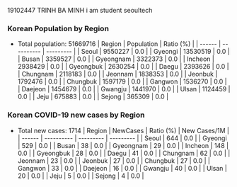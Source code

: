 19102447 TRINH BA MINH i am student seoultech 

### Korean Population by Region
* Total population: 51669716
| Region | Population | Ratio (%) |
| ------ | ---------- | --------- |
| Seoul | 9550227 | 0.0 |
| Gyeongi | 13530519 | 0.0 |
| Busan | 3359527 | 0.0 |
| Gyeongnam | 3322373 | 0.0 |
| Incheon | 2938429 | 0.0 |
| Gyeongbuk | 2630254 | 0.0 |
| Daegu | 2393626 | 0.0 |
| Chungnam | 2118183 | 0.0 |
| Jeonnam | 1838353 | 0.0 |
| Jeonbuk | 1792476 | 0.0 |
| Chungbuk | 1597179 | 0.0 |
| Gangwon | 1536270 | 0.0 |
| Daejeon | 1454679 | 0.0 |
| Gwangju | 1441970 | 0.0 |
| Ulsan | 1124459 | 0.0 |
| Jeju | 675883 | 0.0 |
| Sejong | 365309 | 0.0 |

### Korean COVID-19 new cases by Region
* Total new cases: 1714
| Region | NewCases | Ratio (%) | New Cases/1M |
| ------ | ---------- | --------- | --------- |
| Seoul | 644 | 0.0 |
| Gyeongi | 529 | 0.0 |
| Busan | 38 | 0.0 |
| Gyeongnam | 29 | 0.0 |
| Incheon | 148 | 0.0 |
| Gyeongbuk | 28 | 0.0 |
| Daegu | 41 | 0.0 |
| Chungnam | 62 | 0.0 |
| Jeonnam | 23 | 0.0 |
| Jeonbuk | 27 | 0.0 |
| Chungbuk | 27 | 0.0 |
| Gangwon | 33 | 0.0 |
| Daejeon | 16 | 0.0 |
| Gwangju | 40 | 0.0 |
| Ulsan | 20 | 0.0 |
| Jeju | 5 | 0.0 |
| Sejong | 4 | 0.0 |